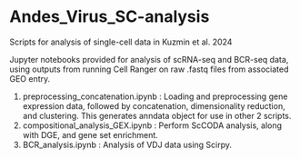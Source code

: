 # Andes_Virus_SC-analysis
Scripts for analysis of single-cell data in Kuzmin et al. 2024


Jupyter notebooks provided for analysis of scRNA-seq and BCR-seq data, using outputs from running Cell Ranger on raw .fastq files from associated GEO entry.

1. preprocessing_concatenation.ipynb : Loading and preprocessing gene expression data, followed by concatenation, dimensionality reduction, and clustering. This generates anndata object for use in other 2 scripts.
2. compositional_analysis_GEX.ipynb : Perform ScCODA analysis, along with DGE, and gene set enrichment.
3. BCR_analysis.ipynb : Analysis of VDJ data using Scirpy.